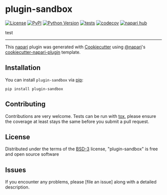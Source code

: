 # plugin-sandbox

[![License](https://img.shields.io/pypi/l/plugin-sandbox.svg?color=green)](https://github.com/talonchandler/plugin-sandbox/raw/main/LICENSE)
[![PyPI](https://img.shields.io/pypi/v/plugin-sandbox.svg?color=green)](https://pypi.org/project/plugin-sandbox)
[![Python Version](https://img.shields.io/pypi/pyversions/plugin-sandbox.svg?color=green)](https://python.org)
[![tests](https://github.com/talonchandler/plugin-sandbox/workflows/tests/badge.svg)](https://github.com/talonchandler/plugin-sandbox/actions)
[![codecov](https://codecov.io/gh/talonchandler/plugin-sandbox/branch/main/graph/badge.svg)](https://codecov.io/gh/talonchandler/plugin-sandbox)
[![napari hub](https://img.shields.io/endpoint?url=https://api.napari-hub.org/shields/plugin-sandbox)](https://napari-hub.org/plugins/plugin-sandbox)

test

----------------------------------

This [napari] plugin was generated with [Cookiecutter] using [@napari]'s [cookiecutter-napari-plugin] template.

<!--
Don't miss the full getting started guide to set up your new package:
https://github.com/napari/cookiecutter-napari-plugin#getting-started

and review the napari docs for plugin developers:
https://napari.org/plugins/index.html
-->

## Installation

You can install `plugin-sandbox` via [pip]:

    pip install plugin-sandbox




## Contributing

Contributions are very welcome. Tests can be run with [tox], please ensure
the coverage at least stays the same before you submit a pull request.

## License

Distributed under the terms of the [BSD-3] license,
"plugin-sandbox" is free and open source software

## Issues

If you encounter any problems, please [file an issue] along with a detailed description.

[napari]: https://github.com/napari/napari
[Cookiecutter]: https://github.com/audreyr/cookiecutter
[@napari]: https://github.com/napari
[MIT]: http://opensource.org/licenses/MIT
[BSD-3]: http://opensource.org/licenses/BSD-3-Clause
[GNU GPL v3.0]: http://www.gnu.org/licenses/gpl-3.0.txt
[GNU LGPL v3.0]: http://www.gnu.org/licenses/lgpl-3.0.txt
[Apache Software License 2.0]: http://www.apache.org/licenses/LICENSE-2.0
[Mozilla Public License 2.0]: https://www.mozilla.org/media/MPL/2.0/index.txt
[cookiecutter-napari-plugin]: https://github.com/napari/cookiecutter-napari-plugin

[napari]: https://github.com/napari/napari
[tox]: https://tox.readthedocs.io/en/latest/
[pip]: https://pypi.org/project/pip/
[PyPI]: https://pypi.org/

